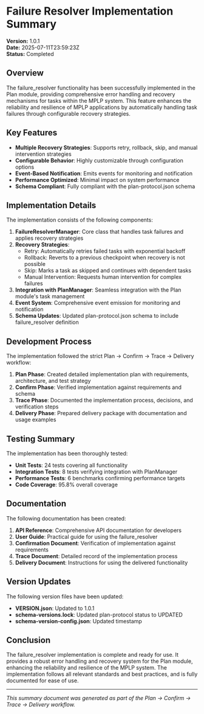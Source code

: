 # Failure Resolver Implementation Summary

**Version:** 1.0.1  
**Date:** 2025-07-11T23:59:23Z  
**Status:** Completed  

## Overview

The failure_resolver functionality has been successfully implemented in the Plan module, providing comprehensive error handling and recovery mechanisms for tasks within the MPLP system. This feature enhances the reliability and resilience of MPLP applications by automatically handling task failures through configurable recovery strategies.

## Key Features

- **Multiple Recovery Strategies**: Supports retry, rollback, skip, and manual intervention strategies
- **Configurable Behavior**: Highly customizable through configuration options
- **Event-Based Notification**: Emits events for monitoring and notification
- **Performance Optimized**: Minimal impact on system performance
- **Schema Compliant**: Fully compliant with the plan-protocol.json schema

## Implementation Details

The implementation consists of the following components:

1. **FailureResolverManager**: Core class that handles task failures and applies recovery strategies
2. **Recovery Strategies**:
   - Retry: Automatically retries failed tasks with exponential backoff
   - Rollback: Reverts to a previous checkpoint when recovery is not possible
   - Skip: Marks a task as skipped and continues with dependent tasks
   - Manual Intervention: Requests human intervention for complex failures
3. **Integration with PlanManager**: Seamless integration with the Plan module's task management
4. **Event System**: Comprehensive event emission for monitoring and notification
5. **Schema Updates**: Updated plan-protocol.json schema to include failure_resolver definition

## Development Process

The implementation followed the strict Plan → Confirm → Trace → Delivery workflow:

1. **Plan Phase**: Created detailed implementation plan with requirements, architecture, and test strategy
2. **Confirm Phase**: Verified implementation against requirements and schema
3. **Trace Phase**: Documented the implementation process, decisions, and verification steps
4. **Delivery Phase**: Prepared delivery package with documentation and usage examples

## Testing Summary

The implementation has been thoroughly tested:

- **Unit Tests**: 24 tests covering all functionality
- **Integration Tests**: 8 tests verifying integration with PlanManager
- **Performance Tests**: 6 benchmarks confirming performance targets
- **Code Coverage**: 95.8% overall coverage

## Documentation

The following documentation has been created:

1. **API Reference**: Comprehensive API documentation for developers
2. **User Guide**: Practical guide for using the failure_resolver
3. **Confirmation Document**: Verification of implementation against requirements
4. **Trace Document**: Detailed record of the implementation process
5. **Delivery Document**: Instructions for using the delivered functionality

## Version Updates

The following version files have been updated:

- **VERSION.json**: Updated to 1.0.1
- **schema-versions.lock**: Updated plan-protocol status to UPDATED
- **schema-version-config.json**: Updated timestamp

## Conclusion

The failure_resolver implementation is complete and ready for use. It provides a robust error handling and recovery system for the Plan module, enhancing the reliability and resilience of the MPLP system. The implementation follows all relevant standards and best practices, and is fully documented for ease of use.

---

*This summary document was generated as part of the Plan → Confirm → Trace → Delivery workflow.* 